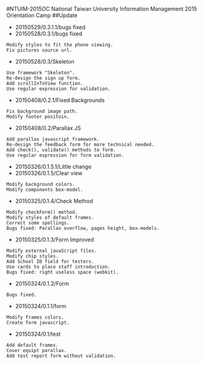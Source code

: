 #NTUIM-2015OC
National Taiwan University Information Management 2015 Orientation Camp
##Update
* 20150529/0.3.1.1/bugs fixed
* 20150528/0.3.1/bugs fixed
```
Modify styles to fit the phone viewing.
Fix pictures source url.
```
* 20150528/0.3/Skeleton
```
Use framework "Skeleton".
Re-design the sign up form.
Add scrollInToView function.
Use regular expression for validation.
```
* 20150408/0.2.1/Fixed Backgrounds
```
Fix background image path.
Modify footer positoin.
```
* 20150408/0.2/Parallax JS
```
Add parallax javascript framework.
Re-design the feedback form for more technical needed.
Add check(), validate() methods to form.
Use regular expression for form validation.
```
* 20150326/0.1.5.1/Little change
* 20150326/0.1.5/Clear view
```
Modify background colors.
Modify components box-model.
```
* 20150325/0.1.4/Check Method
```
Modify checkForm() method.
Modify styles of default frames.
Correct some spellings.
Bugs fixed: Parallax overflow, pages height, box-models.
```
* 20150325/0.1.3/Form Improved
```
Modify external javaScript files.
Modify chip styles.
Add School ID field for testers.
Use cards to place staff introduction.
Bugs fixed: right useless space (webkit).
```
* 20150324/0.1.2/Form
```
Bugs fixed.
```
* 20150324/0.1.1/form
```
Modify frames colors.
Create form javascript.
```
* 20150324/0.1/test
```
Add default frames.
Cover equipt parallax.
Add test report form without validation.
```
